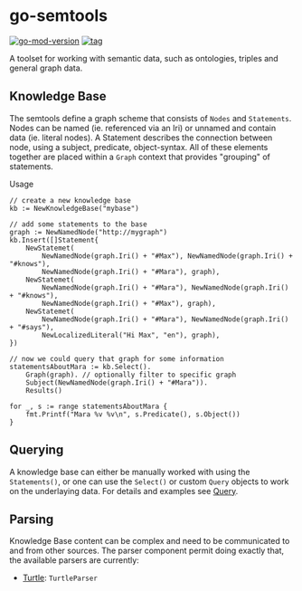 # go-semtools

[![go-mod-version](https://img.shields.io/github/go-mod/go-version/PaulEnglert/go-semtools)](https://github.com/PaulEnglert/go-semtools)
[![tag](https://img.shields.io/github/v/tag/PaulEnglert/go-semtools)](https://github.com/PaulEnglert/go-semtools)


A toolset for working with semantic data, such as ontologies, triples and general graph data.

## Knowledge Base

The semtools define a graph scheme that consists of `Nodes` and `Statements`. Nodes can be named (ie. referenced via an Iri) or unnamed and contain data (ie. literal nodes). A Statement describes the connection between node, using a subject, predicate, object-syntax. All of these elements together are placed within a `Graph` context that provides "grouping" of statements.

Usage

    // create a new knowledge base   
    kb := NewKnowledgeBase("mybase")

    // add some statements to the base
    graph := NewNamedNode("http://mygraph")
    kb.Insert([]Statement{
        NewStatemet(
            NewNamedNode(graph.Iri() + "#Max"), NewNamedNode(graph.Iri() + "#knows"),
            NewNamedNode(graph.Iri() + "#Mara"), graph),
        NewStatemet(
            NewNamedNode(graph.Iri() + "#Mara"), NewNamedNode(graph.Iri() + "#knows"),
            NewNamedNode(graph.Iri() + "#Max"), graph),
        NewStatemet(
            NewNamedNode(graph.Iri() + "#Mara"), NewNamedNode(graph.Iri() + "#says"),
            NewLocalizedLiteral("Hi Max", "en"), graph),
    })

    // now we could query that graph for some information
    statementsAboutMara := kb.Select().
        Graph(graph). // optionally filter to specific graph
        Subject(NewNamedNode(graph.Iri() + "#Mara")).
        Results()

    for _, s := range statementsAboutMara {
        fmt.Printf("Mara %v %v\n", s.Predicate(), s.Object())
    }

## Querying

A knowledge base can either be manually worked with using the `Statements()`, or one can use the `Select()` or custom `Query` objects to work on the underlaying data. For details and examples see [Query](./query.go).

## Parsing

Knowledge Base content can be complex and need to be communicated to and from other sources. The parser component permit doing exactly that, the available parsers are currently:

* [Turtle](https://en.wikipedia.org/wiki/Turtle_(syntax)): `TurtleParser`

